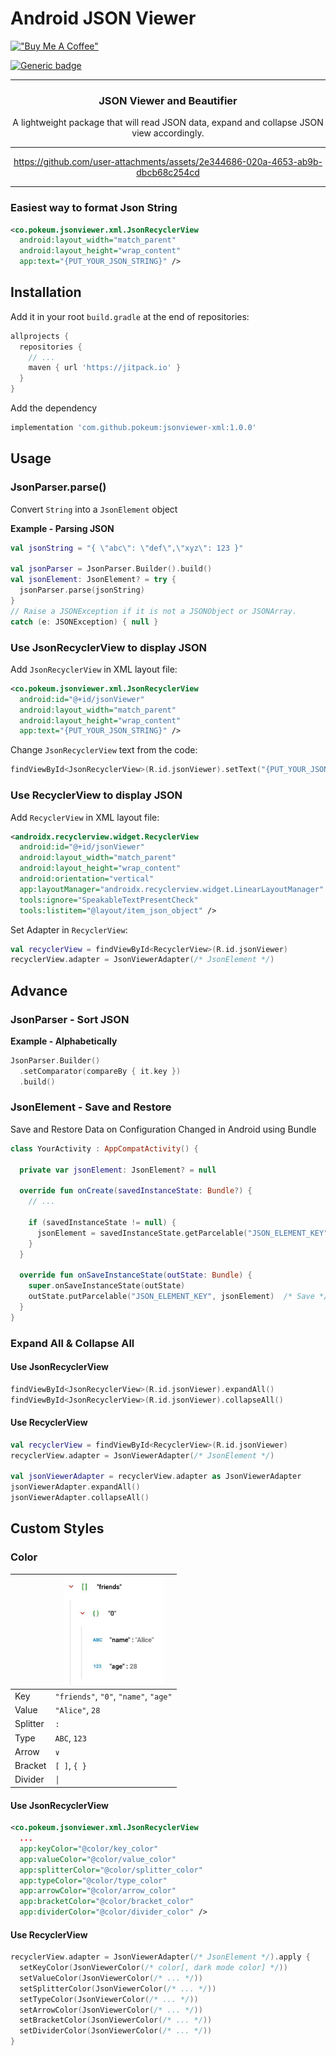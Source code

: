 # Android JSON Viewer

[!["Buy Me A Coffee"](https://www.buymeacoffee.com/assets/img/custom_images/orange_img.png)](https://www.buymeacoffee.com/pokeumcho)

[![Generic badge](https://img.shields.io/badge/jitpack-v1.0.0-darkyellow?logo=jitpack&logoColor=white.svg)](https://jitpack.io/#pokeum/jsonviewer-xml/)

---

<div align="center">

### JSON Viewer and Beautifier

A lightweight package that will read JSON data, expand and collapse JSON view accordingly.

</div>

---

<div align="center">

https://github.com/user-attachments/assets/2e344686-020a-4653-ab9b-dbcb68c254cd

</div>

---

### Easiest way to format Json String

```xml
<co.pokeum.jsonviewer.xml.JsonRecyclerView
  android:layout_width="match_parent"
  android:layout_height="wrap_content"
  app:text="{PUT_YOUR_JSON_STRING}" />
```

## Installation

Add it in your root `build.gradle` at the end of repositories:

```gradle
allprojects {
  repositories {
    // ...
    maven { url 'https://jitpack.io' }
  }
}
```

Add the dependency

```gradle
implementation 'com.github.pokeum:jsonviewer-xml:1.0.0'
```

## Usage

### JsonParser.parse()

Convert `String` into a `JsonElement` object

**Example - Parsing JSON**

```kotlin
val jsonString = "{ \"abc\": \"def\",\"xyz\": 123 }"
            
val jsonParser = JsonParser.Builder().build()
val jsonElement: JsonElement? = try {
  jsonParser.parse(jsonString)
}
// Raise a JSONException if it is not a JSONObject or JSONArray.
catch (e: JSONException) { null }
```

### Use JsonRecyclerView to display JSON

Add `JsonRecyclerView` in XML layout file:

```xml
<co.pokeum.jsonviewer.xml.JsonRecyclerView
  android:id="@+id/jsonViewer"
  android:layout_width="match_parent"
  android:layout_height="wrap_content"
  app:text="{PUT_YOUR_JSON_STRING}" />
```

Change `JsonRecyclerView` text from the code:

```kotlin
findViewById<JsonRecyclerView>(R.id.jsonViewer).setText("{PUT_YOUR_JSON_STRING}")
```

### Use RecyclerView to display JSON

Add `RecyclerView` in XML layout file:

```xml
<androidx.recyclerview.widget.RecyclerView
  android:id="@+id/jsonViewer"
  android:layout_width="match_parent"
  android:layout_height="wrap_content"
  android:orientation="vertical"
  app:layoutManager="androidx.recyclerview.widget.LinearLayoutManager"
  tools:ignore="SpeakableTextPresentCheck"
  tools:listitem="@layout/item_json_object" />
```
  
Set Adapter in `RecyclerView`:

```kotlin
val recyclerView = findViewById<RecyclerView>(R.id.jsonViewer)
recyclerView.adapter = JsonViewerAdapter(/* JsonElement */)
```

## Advance

### JsonParser - Sort JSON

**Example - Alphabetically**

```kotlin
JsonParser.Builder()
  .setComparator(compareBy { it.key })
  .build()
```

### JsonElement - Save and Restore

Save and Restore Data on Configuration Changed in Android using Bundle
    
```kotlin
class YourActivity : AppCompatActivity() {

  private var jsonElement: JsonElement? = null

  override fun onCreate(savedInstanceState: Bundle?) {
    // ...
  
    if (savedInstanceState != null) {
      jsonElement = savedInstanceState.getParcelable("JSON_ELEMENT_KEY")  /* Restore */
    }
  }

  override fun onSaveInstanceState(outState: Bundle) {
    super.onSaveInstanceState(outState)
    outState.putParcelable("JSON_ELEMENT_KEY", jsonElement)  /* Save */
  }
}
```

### Expand All & Collapse All

#### Use JsonRecyclerView

```kotlin
findViewById<JsonRecyclerView>(R.id.jsonViewer).expandAll()
findViewById<JsonRecyclerView>(R.id.jsonViewer).collapseAll()
```

#### Use RecyclerView

```kotlin
val recyclerView = findViewById<RecyclerView>(R.id.jsonViewer)
recyclerView.adapter = JsonViewerAdapter(/* JsonElement */)

val jsonViewerAdapter = recyclerView.adapter as JsonViewerAdapter
jsonViewerAdapter.expandAll()
jsonViewerAdapter.collapseAll()
```

## Custom Styles

### Color

|  | <img src="./image/screenshot/styles-color.png"  width="160"> |
| -- | -- |
| Key | `"friends"`, `"0"`, `"name"`, `"age"` |
| Value | `"Alice"`, `28` |
| Splitter | `:` |
| Type | `ABC`, `123` |
| Arrow | `∨` |
| Bracket | `[ ]`, `{ }` |
| Divider | `│` |

#### Use JsonRecyclerView

  ```xml
  <co.pokeum.jsonviewer.xml.JsonRecyclerView
    ...
    app:keyColor="@color/key_color"
    app:valueColor="@color/value_color"
    app:splitterColor="@color/splitter_color"
    app:typeColor="@color/type_color"
    app:arrowColor="@color/arrow_color"
    app:bracketColor="@color/bracket_color"
    app:dividerColor="@color/divider_color" />
  ```

#### Use RecyclerView

  ```kotlin
  recyclerView.adapter = JsonViewerAdapter(/* JsonElement */).apply {
    setKeyColor(JsonViewerColor(/* color[, dark mode color] */))
    setValueColor(JsonViewerColor(/* ... */))
    setSplitterColor(JsonViewerColor(/* ... */))
    setTypeColor(JsonViewerColor(/* ... */))
    setArrowColor(JsonViewerColor(/* ... */))
    setBracketColor(JsonViewerColor(/* ... */))
    setDividerColor(JsonViewerColor(/* ... */))
  }
  ```
